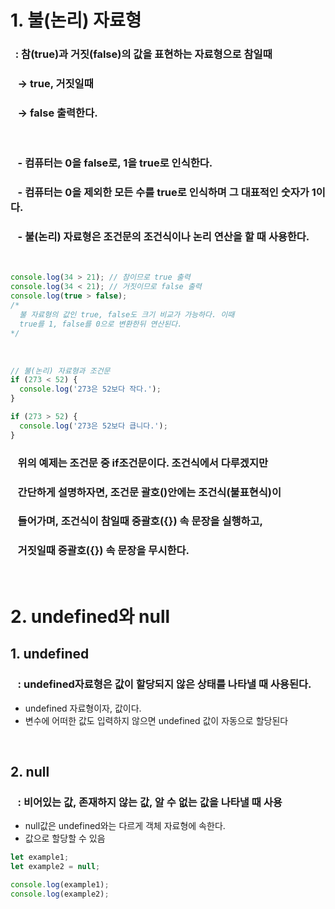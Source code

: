 # 1. 불(논리) 자료형

### &nbsp; : 참(true)과 거짓(false)의 값을 표현하는 자료형으로 참일때

### &nbsp;&nbsp; → true, 거짓일때

### &nbsp;&nbsp; → false 출력한다.

<br>

### &nbsp;&nbsp; \- 컴퓨터는 <b>0을 false</b>로, <b>1을 true</b>로 인식한다.

### &nbsp;&nbsp; \- 컴퓨터는 0을 제외한 모든 수를 true로 인식하며 그 대표적인 숫자가 1이다.

### &nbsp;&nbsp; \- 불(논리) 자료형은 조건문의 조건식이나 논리 연산을 할 때 사용한다.

<br>

```javascript
console.log(34 > 21); // 참이므로 true 출력
console.log(34 < 21); // 거짓이므로 false 출력
console.log(true > false);
/*
  불 자료형의 값인 true, false도 크기 비교가 가능하다. 이때
  true를 1, false를 0으로 변환한뒤 연산된다.
*/
```

<br>

```javascript
// 불(논리) 자료형과 조건문
if (273 < 52) {
  console.log('273은 52보다 작다.');
}

if (273 > 52) {
  console.log('273은 52보다 큽니다.');
}
```

### &nbsp;&nbsp; 위의 예제는 조건문 중 if조건문이다. 조건식에서 다루겠지만

### &nbsp;&nbsp; 간단하게 설명하자면, 조건문 괄호()안에는 조건식(불표현식)이

### &nbsp;&nbsp; 들어가며, 조건식이 참일때 중괄호({}) 속 문장을 실행하고,

### &nbsp;&nbsp; 거짓일때 중괄호({}) 속 문장을 무시한다.

<br>

# 2. undefined와 null

## 1. undefined

### &nbsp;&nbsp; : undefined자료형은 <b>값이 할당되지 않은 상태</b>를 나타낼 때 사용된다.

- undefined 자료형이자, 값이다.
- 변수에 어떠한 값도 입력하지 않으면 undefined 값이 자동으로 할당된다

<br>

## 2. null

### &nbsp;&nbsp; : <b>비어있는 값, 존재하지 않는 값, 알 수 없는 값</b>을 나타낼 때 사용

- null값은 undefined와는 다르게 객체 자료형에 속한다.
- 값으로 할당할 수 있음

```javascript
let example1;
let example2 = null;

console.log(example1);
console.log(example2);
```

